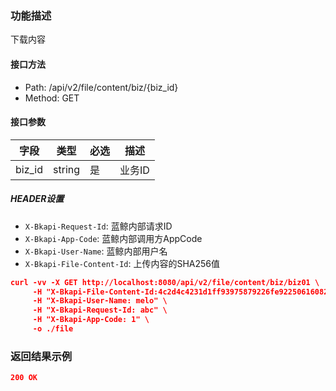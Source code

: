 ### 功能描述

下载内容

#### 接口方法

- Path: /api/v2/file/content/biz/{biz_id}
- Method: GET

#### 接口参数

| 字段        |  类型     | 必选   |  描述      |
|-------------|-----------|--------|------------|
| biz_id      |  string   | 是     | 业务ID     |

##### HEADER设置

- `X-Bkapi-Request-Id`: 蓝鲸内部请求ID
- `X-Bkapi-App-Code`: 蓝鲸内部调用方AppCode
- `X-Bkapi-User-Name`: 蓝鲸内部用户名
- `X-Bkapi-File-Content-Id`: 上传内容的SHA256值

```json
curl -vv -X GET http://localhost:8080/api/v2/file/content/biz/biz01 \
     -H "X-Bkapi-File-Content-Id:4c2d4c4231d1ff93975879226fe92250616082cbaed6a4a888d2adc490ba9b44" \
     -H "X-Bkapi-User-Name: melo" \
     -H "X-Bkapi-Request-Id: abc" \
     -H "X-Bkapi-App-Code: 1" \
     -o ./file
```

### 返回结果示例

```json
200 OK
```
